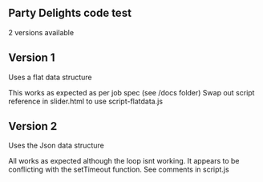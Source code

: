## Party Delights code test

2 versions available

## Version 1

Uses a flat data structure

This works as expected as per job spec (see /docs folder)
Swap out script reference in slider.html to use script-flatdata.js

## Version 2

Uses the Json data structure

All works as expected although the loop isnt working. It appears to be conflicting with the setTimeout function.
See comments in script.js
